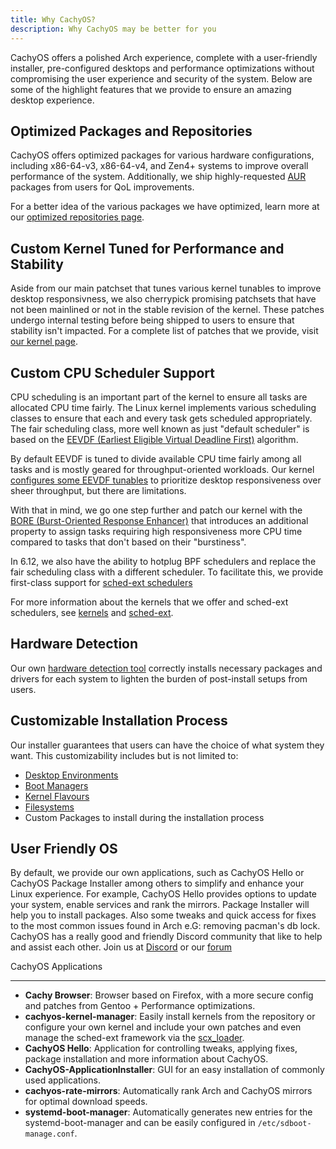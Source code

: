 ```yaml
---
title: Why CachyOS?
description: Why CachyOS may be better for you
---
```


CachyOS offers a polished Arch experience, complete with a user-friendly installer, pre-configured desktops and performance optimizations without compromising the user experience and security of the system. Below are some of the highlight features that we provide to ensure an amazing desktop experience.

## Optimized Packages and Repositories

CachyOS offers optimized packages for various hardware configurations, including x86-64-v3, x86-64-v4, and Zen4+ systems to improve overall
performance of the system. Additionally, we ship highly-requested [AUR](https://aur.archlinux.org/) packages from users for QoL improvements.

For a better idea of the various packages we have optimized, learn more at our [optimized repositories page](/features/optimized_repos).

## Custom Kernel Tuned for Performance and Stability

Aside from our main patchset that tunes various kernel tunables to improve desktop responsivness, we also cherrypick promising patchsets that have not been
mainlined or not in the stable revision of the kernel. These patches undergo internal testing before being shipped to users to ensure that stability isn't
impacted. For a complete list of patches that we provide, visit [our kernel page](/features/kernel).

## Custom CPU Scheduler Support

CPU scheduling is an important part of the kernel to ensure all tasks are allocated CPU time fairly. The Linux kernel implements various scheduling classes
to ensure that each and every task gets scheduled appropriately. The fair scheduling class, more well known as just "default scheduler" is based on the
[EEVDF (Earliest Eligible Virtual Deadline First)](https://lwn.net/Articles/925371/) algorithm.

By default EEVDF is tuned to divide available CPU time fairly among all tasks and is mostly geared for throughput-oriented workloads. Our kernel
[configures some EEVDF tunables](https://github.com/CachyOS/linux/blob/6.12/cachy/kernel/sched/fair.c#L76-L79) to prioritize desktop responsiveness over 
sheer throughput, but there are limitations.

With that in mind, we go one step further and patch our kernel with the [BORE (Burst-Oriented Response Enhancer)](https://github.com/firelzrd/bore-scheduler)
that introduces an additional property to assign tasks requiring high responsiveness more CPU time compared to tasks that don't based on their "burstiness".

In 6.12, we also have the ability to hotplug BPF schedulers and replace the fair scheduling class with a different scheduler. To facilitate this, we provide
first-class support for [sched-ext schedulers](https://github.com/sched-ext/scx)

For more information about the kernels that we offer and sched-ext schedulers, see [kernels](/features/kernels) and [sched-ext](/configuration/sched-ext/).

## Hardware Detection

Our own [hardware detection tool](https://github.com/CachyOS/chwd) correctly installs necessary packages and drivers for each system to lighten the burden of 
post-install setups from users.

## Customizable Installation Process

Our installer guarantees that users can have the choice of what system they want. This customizability includes but is not limited to:
- [Desktop Environments](/installation/desktop_environments/)
- [Boot Managers](/installation/boot_managers/)
- [Kernel Flavours](/features/kernel#variants)
- [Filesystems](/installation/filesystem)
- Custom Packages to install during the installation process

## User Friendly OS

By default, we provide our own applications, such as CachyOS Hello or CachyOS Package Installer
among others to simplify and enhance your Linux experience. For example, CachyOS Hello provides options to update your system, enable services and rank the mirrors. Package Installer will help you to install packages. Also some tweaks and quick access for fixes to the most common issues found in Arch e.G: removing pacman's db lock.
CachyOS has a really good and friendly Discord community that like to help and assist each other. Join us at [Discord](https://discord.com/invite/cachyos-862292009423470592) or our [forum](https://discuss.cachyos.org/)

CachyOS Applications

--------------------

- **Cachy Browser**: Browser based on Firefox, with a more secure config and patches from Gentoo + Performance optimizations.
- **cachyos-kernel-manager**: Easily install kernels from the repository or configure your own kernel and include your own patches and even manage the sched-ext framework via the [scx_loader](<https://github.com/sched-ext/scx/tree/main/rust/scx_loader>).
- **CachyOS Hello**: Application for controlling tweaks, applying fixes, package installation and more information about CachyOS.
- **CachyOS-ApplicationInstaller**: GUI for an easy installation of commonly used applications.
- **cachyos-rate-mirrors**: Automatically rank Arch and CachyOS mirrors for optimal download speeds.
- **systemd-boot-manager**: Automatically generates new entries for the systemd-boot-manager and can be easily configured in `/etc/sdboot-manage.conf`.
